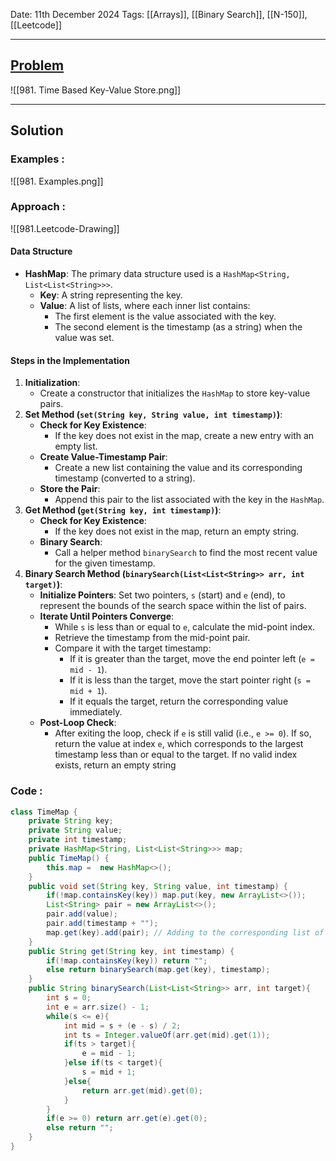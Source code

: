 
Date: 11th December 2024
Tags: [[Arrays]], [[Binary Search]], [[N-150]], [[Leetcode]]

---
## [Problem](https://leetcode.com/problems/time-based-key-value-store/)

![[981. Time Based Key-Value Store.png]]

---
## Solution

### Examples :

![[981. Examples.png]]
### Approach :

![[981.Leetcode-Drawing]]
#### Data Structure

- **HashMap**: The primary data structure used is a `HashMap<String, List<List<String>>>`.
    - **Key**: A string representing the key.
    - **Value**: A list of lists, where each inner list contains:
        - The first element is the value associated with the key.
        - The second element is the timestamp (as a string) when the value was set.
#### Steps in the Implementation

1. **Initialization**:    
    - Create a constructor that initializes the `HashMap` to store key-value pairs.
2. **Set Method (`set(String key, String value, int timestamp)`)**:
    - **Check for Key Existence**:
        - If the key does not exist in the map, create a new entry with an empty list.
    - **Create Value-Timestamp Pair**:
        - Create a new list containing the value and its corresponding timestamp (converted to a string).
    - **Store the Pair**:
        - Append this pair to the list associated with the key in the `HashMap`.
3. **Get Method (`get(String key, int timestamp)`)**:
    - **Check for Key Existence**:
        - If the key does not exist in the map, return an empty string.
    - **Binary Search**:
        - Call a helper method `binarySearch` to find the most recent value for the given timestamp.
4. **Binary Search Method (`binarySearch(List<List<String>> arr, int target)`)**:
    - **Initialize Pointers**: Set two pointers, `s` (start) and `e` (end), to represent the bounds of the search space within the list of pairs.
    - **Iterate Until Pointers Converge**:
        - While `s` is less than or equal to `e`, calculate the mid-point index.
        - Retrieve the timestamp from the mid-point pair.
        - Compare it with the target timestamp:
            - If it is greater than the target, move the end pointer left (`e = mid - 1`).
            - If it is less than the target, move the start pointer right (`s = mid + 1`).
            - If it equals the target, return the corresponding value immediately.
    - **Post-Loop Check**:
        - After exiting the loop, check if `e` is still valid (i.e., `e >= 0`). If so, return the value at index `e`, which corresponds to the largest timestamp less than or equal to the target. If no valid index exists, return an empty string
    
### Code :

```java
class TimeMap {
    private String key;
    private String value;
    private int timestamp;
    private HashMap<String, List<List<String>>> map;
    public TimeMap() {
        this.map =  new HashMap<>();
    }
    public void set(String key, String value, int timestamp) {
        if(!map.containsKey(key)) map.put(key, new ArrayList<>());
        List<String> pair = new ArrayList<>();
        pair.add(value);
        pair.add(timestamp + "");
        map.get(key).add(pair); // Adding to the corresponding list of pairs
    }
    public String get(String key, int timestamp) {
        if(!map.containsKey(key)) return "";
        else return binarySearch(map.get(key), timestamp);
    }
    public String binarySearch(List<List<String>> arr, int target){
        int s = 0;
        int e = arr.size() - 1;
        while(s <= e){
            int mid = s + (e - s) / 2;
            int ts = Integer.valueOf(arr.get(mid).get(1));
            if(ts > target){
                e = mid - 1;
            }else if(ts < target){
                s = mid + 1;
            }else{
                return arr.get(mid).get(0);
            }
        }
        if(e >= 0) return arr.get(e).get(0);
        else return "";
    }
}
```




